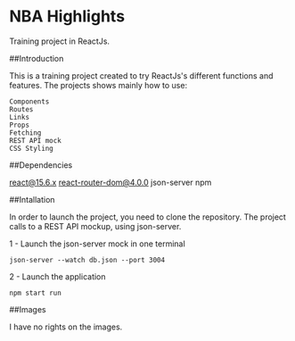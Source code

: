 # NBA Highlights

Training project in ReactJs.

##Introduction

This is a training project created to try ReactJs's different functions and features.
The projects shows mainly how to use:
```
Components
Routes
Links
Props
Fetching
REST API mock
CSS Styling
```

##Dependencies

react@15.6.x
react-router-dom@4.0.0
json-server
npm

##Intallation

In order to launch the project, you need to clone the repository.
The project calls to a REST API mockup, using json-server.

1 - Launch the json-server mock in one terminal

```
json-server --watch db.json --port 3004
```

2 - Launch the application

```
npm start run
```

##Images

I have no rights on the images.